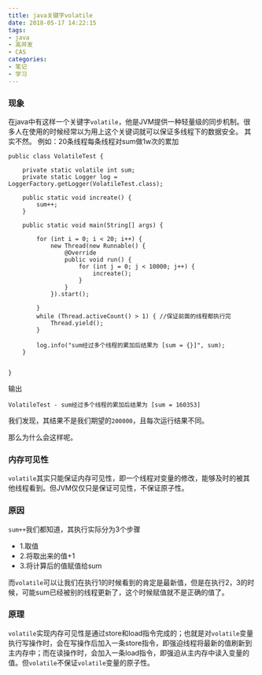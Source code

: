 ```yaml
---
title: java关键字volatile
date: 2018-05-17 14:22:15
tags:
- java
- 高并发
- CAS
categories:
- 笔记
- 学习
---
```


### 现象
在java中有这样一个关键字``volatile``，他是JVM提供一种轻量级的同步机制。很多人在使用的时候经常以为用上这个关键词就可以保证多线程下的数据安全。
其实不然。
例如：20条线程每条线程对sum做1w次的累加
```
public class VolatileTest {

    private static volatile int sum;
    private static Logger log = LoggerFactory.getLogger(VolatileTest.class);

    public static void increate() {
        sum++;
    }

    public static void main(String[] args) {

        for (int i = 0; i < 20; i++) {
            new Thread(new Runnable() {
                @Override
                public void run() {
                    for (int j = 0; j < 10000; j++) {
                        increate();
                    }
                }
            }).start();

        }
        while (Thread.activeCount() > 1) { //保证前面的线程都执行完
            Thread.yield();
        }

        log.info("sum经过多个线程的累加后结果为 [sum = {}]", sum);
    }


}
```
输出
```
VolatileTest - sum经过多个线程的累加后结果为 [sum = 160353]
```
我们发现，其结果不是我们期望的``200000``，且每次运行结果不同。

那么为什么会这样呢。

### 内存可见性

``volatile``其实只能保证内存可见性，即一个线程对变量的修改，能够及时的被其他线程看到。但JVM仅仅只是保证可见性，不保证原子性。

### 原因

``sum++``我们都知道，其执行实际分为3个步骤
- 1.取值
- 2.将取出来的值+1
- 3.将计算后的值赋值给sum

而``volatile``可以让我们在执行1的时候看到的肯定是最新值，但是在执行2，3的时候，可能sum已经被别的线程更新了，这个时候赋值就不是正确的值了。

### 原理
``volatile``实现内存可见性是通过store和load指令完成的；也就是对``volatile``变量执行写操作时，会在写操作后加入一条store指令，即强迫线程将最新的值刷新到主内存中；而在读操作时，会加入一条load指令，即强迫从主内存中读入变量的值。但``volatile``不保证``volatile``变量的原子性。